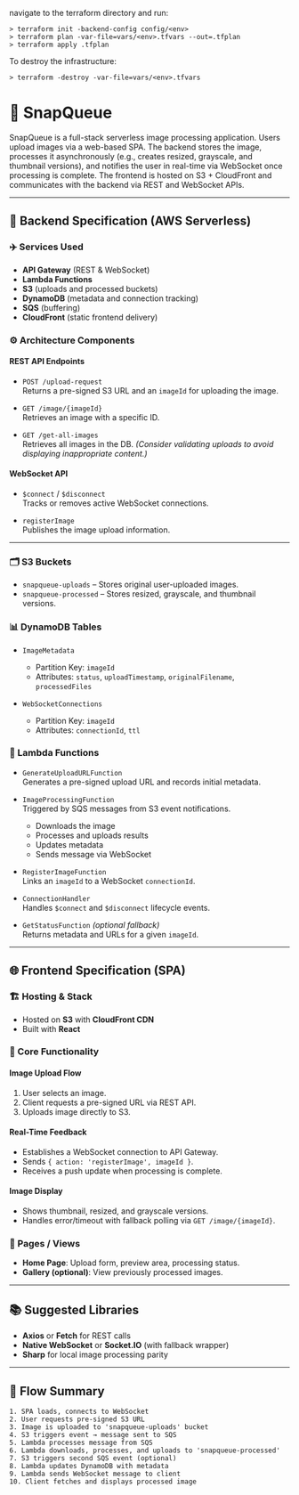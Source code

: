 navigate to the terraform directory and run:

```
> terraform init -backend-config config/<env>
> terraform plan -var-file=vars/<env>.tfvars --out=.tfplan
> terraform apply .tfplan
```

To destroy the infrastructure:

```
> terraform -destroy -var-file=vars/<env>.tfvars

```

# 📸 SnapQueue

SnapQueue is a full-stack serverless image processing application. Users upload images via a web-based SPA. The backend stores the image, processes it asynchronously (e.g., creates resized, grayscale, and thumbnail versions), and notifies the user in real-time via WebSocket once processing is complete. The frontend is hosted on S3 + CloudFront and communicates with the backend via REST and WebSocket APIs.

---

## 🚀 Backend Specification (AWS Serverless)

### ✈️ Services Used

- **API Gateway** (REST & WebSocket)
- **Lambda Functions**
- **S3** (uploads and processed buckets)
- **DynamoDB** (metadata and connection tracking)
- **SQS** (buffering)
- **CloudFront** (static frontend delivery)

### ⚙️ Architecture Components

#### REST API Endpoints

- `POST /upload-request`  
  Returns a pre-signed S3 URL and an `imageId` for uploading the image.

- `GET /image/{imageId}`  
  Retrieves an image with a specific ID.

- `GET /get-all-images`  
  Retrieves all images in the DB. _(Consider validating uploads to avoid displaying inappropriate content.)_

#### WebSocket API

- `$connect` / `$disconnect`  
  Tracks or removes active WebSocket connections.

- `registerImage`  
  Publishes the image upload information.

---

### 🗂 S3 Buckets

- `snapqueue-uploads` – Stores original user-uploaded images.
- `snapqueue-processed` – Stores resized, grayscale, and thumbnail versions.

### 📊 DynamoDB Tables

- `ImageMetadata`

  - Partition Key: `imageId`
  - Attributes: `status`, `uploadTimestamp`, `originalFilename`, `processedFiles`

- `WebSocketConnections`
  - Partition Key: `imageId`
  - Attributes: `connectionId`, `ttl`

### 🧠 Lambda Functions

- `GenerateUploadURLFunction`  
  Generates a pre-signed upload URL and records initial metadata.

- `ImageProcessingFunction`  
  Triggered by SQS messages from S3 event notifications.

  - Downloads the image
  - Processes and uploads results
  - Updates metadata
  - Sends message via WebSocket

- `RegisterImageFunction`  
  Links an `imageId` to a WebSocket `connectionId`.

- `ConnectionHandler`  
  Handles `$connect` and `$disconnect` lifecycle events.

- `GetStatusFunction` _(optional fallback)_  
  Returns metadata and URLs for a given `imageId`.

---

## 🌐 Frontend Specification (SPA)

### 🏗️ Hosting & Stack

- Hosted on **S3** with **CloudFront CDN**
- Built with **React**

### 🔧 Core Functionality

#### Image Upload Flow

1. User selects an image.
2. Client requests a pre-signed URL via REST API.
3. Uploads image directly to S3.

#### Real-Time Feedback

- Establishes a WebSocket connection to API Gateway.
- Sends `{ action: 'registerImage', imageId }`.
- Receives a push update when processing is complete.

#### Image Display

- Shows thumbnail, resized, and grayscale versions.
- Handles error/timeout with fallback polling via `GET /image/{imageId}`.

### 📄 Pages / Views

- **Home Page**: Upload form, preview area, processing status.
- **Gallery (optional)**: View previously processed images.

---

## 📚 Suggested Libraries

- **Axios** or **Fetch** for REST calls
- **Native WebSocket** or **Socket.IO** (with fallback wrapper)
- **Sharp** for local image processing parity

---

## 🔄 Flow Summary

```plaintext
1. SPA loads, connects to WebSocket
2. User requests pre-signed S3 URL
3. Image is uploaded to 'snapqueue-uploads' bucket
4. S3 triggers event → message sent to SQS
5. Lambda processes message from SQS
6. Lambda downloads, processes, and uploads to 'snapqueue-processed'
7. S3 triggers second SQS event (optional)
8. Lambda updates DynamoDB with metadata
9. Lambda sends WebSocket message to client
10. Client fetches and displays processed image
```
